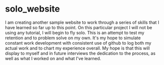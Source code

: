# solo_website

I am creating another sample website to work through a series of skills that I have learned so far up to this point.  On this particular project I will not be using any tutorial, I will begin to fly solo.  This is an attempt to test my retention and to problem solve on my own. It's my hope to simulate constant work development with consistent use of github to log both my actual work and to chart my experience overall.  My hope is that this will display to myself and in future interviews the dedication to the process, as well as what I worked on and what I've learned. 
